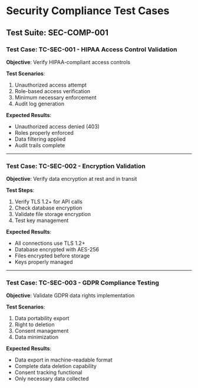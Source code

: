 # Security Compliance Test Cases

## Test Suite: SEC-COMP-001

### Test Case: TC-SEC-001 - HIPAA Access Control Validation

**Objective**: Verify HIPAA-compliant access controls

**Test Scenarios**:
1. Unauthorized access attempt
2. Role-based access verification
3. Minimum necessary enforcement
4. Audit log generation

**Expected Results**:
- Unauthorized access denied (403)
- Roles properly enforced
- Data filtering applied
- Audit trails complete

---

### Test Case: TC-SEC-002 - Encryption Validation

**Objective**: Verify data encryption at rest and in transit

**Test Steps**:
1. Verify TLS 1.2+ for API calls
2. Check database encryption
3. Validate file storage encryption
4. Test key management

**Expected Results**:
- All connections use TLS 1.2+
- Database encrypted with AES-256
- Files encrypted before storage
- Keys properly managed

---

### Test Case: TC-SEC-003 - GDPR Compliance Testing

**Objective**: Validate GDPR data rights implementation

**Test Scenarios**:
1. Data portability export
2. Right to deletion
3. Consent management
4. Data minimization

**Expected Results**:
- Data export in machine-readable format
- Complete data deletion capability
- Consent tracking functional
- Only necessary data collected
